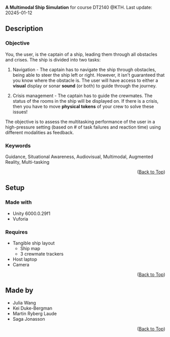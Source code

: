 <a name="readme-top"></a>

**A Multimodal Ship Simulation** for course DT2140 @KTH. 
Last update: 20245-01-12

## Description
### Objective
You, the user, is the captain of a ship, leading them through all obstacles and crises. The ship is divided into two tasks:
1. Navigation - The captain has to navigate the ship through obstacles, being able to steer the ship left or right. However, it isn't guaranteed that you know where the obstacle is. The user will have access to either a **visual** display or sonar **sound** (or both) to guide through the journey.

2. Crisis management - The captain has to guide the crewmates. The status of the rooms in the ship will be displayed on. If there is a crisis, then  you have to move **physical tokens** of your crew to solve these issues!

The objective is to assess the multitasking performance of the user in a high-pressure setting (based on # of task failures and reaction time) using different modalities as feedback.

### Keywords
Guidance, Situational Awareness, Audiovisual, Multimodal, Augmented Reality, Multi-tasking

<p align="right">(<a href="#readme-top">Back to Top</a>)</p>

## Setup
### Made with

- Unity 6000.0.29f1
- Vuforia

### Requires

- Tangible ship layout
  - Ship map
  - 3 crewmate trackers
- Host laptop
- Camera

<p align="right">(<a href="#readme-top">Back to Top</a>)</p>

## Made by

- Julia Wang
- Kei Duke-Bergman
- Martin Ryberg Laude
- Saga Jonasson

<p align="right">(<a href="#readme-top">Back to Top</a>)</p>